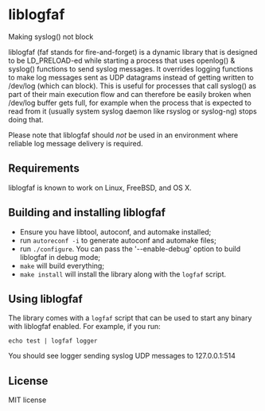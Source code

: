 # liblogfaf
Making syslog() not block

liblogfaf (faf stands for fire-and-forget) is a dynamic library that is
designed to be LD_PRELOAD-ed while starting a process that uses openlog() &
syslog() functions to send syslog messages. It overrides logging functions to
make log messages sent as UDP datagrams instead of getting written to /dev/log
(which can block). This is useful for processes that call syslog() as part of
their main execution flow and can therefore be easily broken when /dev/log
buffer gets full, for example when the process that is expected to read from it
(usually system syslog daemon like rsyslog or syslog-ng) stops doing that.

Please note that liblogfaf should *not* be used in an environment where
reliable log message delivery is required.

## Requirements
liblogfaf is known to work on Linux, FreeBSD, and OS X.

## Building and installing liblogfaf
* Ensure you have libtool, autoconf, and automake installed;
* run `autoreconf -i` to generate autoconf and automake files;
* run `./configure`. You can pass the '--enable-debug' option to build
  liblogfaf in debug mode;
* `make` will build everything;
* `make install` will install the library along with the `logfaf` script.

## Using liblogfaf
The library comes with a `logfaf` script that can be used to start any binary
with liblogfaf enabled. For example, if you run:

    echo test | logfaf logger

You should see logger sending syslog UDP messages to 127.0.0.1:514

## License
MIT license
